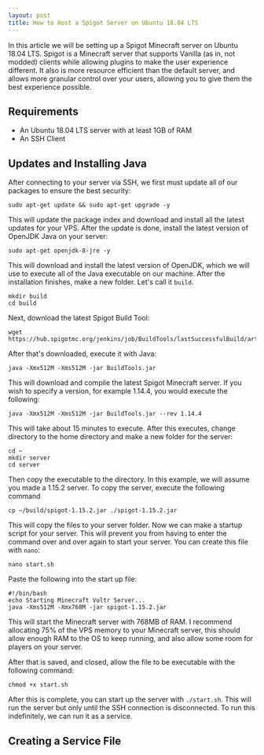 ```yaml
---
layout: post
title: How to Host a Spigot Server on Ubuntu 18.04 LTS
---
```


In this article we will be setting up a Spigot Minecraft server on Ubuntu 18.04 LTS. Spigot is a Minecraft server that supports Vanilla (as in, not modded) clients while allowing plugins to make the user experience different. It also is more resource efficient than the default server, and allows more granular control over your users, allowing you to give them the best experience possible. 

## Requirements

- An Ubuntu 18.04 LTS server with at least 1GB of RAM
- An SSH Client

## Updates and Installing Java

After connecting to your server via SSH, we first must update all of our packages to ensure the best security:

`sudo apt-get update && sudo apt-get upgrade -y`

This will update the package index and download and install all the latest updates for your VPS. After the update is done, install the latest version of OpenJDK Java on your server:

`sudo apt-get openjdk-8-jre -y`

This will download and install the latest version of OpenJDK, which we will use to execute all of the Java executable on our machine. After the installation finishes, make a new folder. Let's call it `build`.

    mkdir build
    cd build

Next, download the latest Spigot Build Tool:

    wget https://hub.spigotmc.org/jenkins/job/BuildTools/lastSuccessfulBuild/artifact/target/BuildTools.jar

After that's downloaded, execute it with Java:

    java -Xmx512M -Xms512M -jar BuildTools.jar

This will download and compile the latest Spigot Minecraft server. If you wish to specify a version, for example 1.14.4, you would execute the following: 

    java -Xmx512M -Xms512M -jar BuildTools.jar --rev 1.14.4

This will take about 15 minutes to execute. After this executes, change directory to the home directory and make a new folder for the server:

    cd ~
    mkdir server
    cd server

Then copy the executable to the directory. In this example, we will assume you made a 1.15.2 server. To copy the server, execute the following command

    cp ~/build/spigot-1.15.2.jar ./spigot-1.15.2.jar

This will copy the files to your server folder. Now we can make a startup script for your server. This will prevent you from having to enter the command over and over again to start your server. You can create this file with `nano`:

    nano start.sh

Paste the following into the start up file:

    #!/bin/bash
    echo Starting Minecraft Vultr Server...
    java -Xms512M -Xmx768M -jar spigot-1.15.2.jar

This will start the Minecraft server with 768MB of RAM. I recommend allocating 75% of the VPS memory to your Minecraft server, this should allow enough RAM to the OS to keep running, and also allow some room for players on your server.

After that is saved, and closed, allow the file to be executable with the following command: 

```
chmod +x start.sh
```

After this is complete, you can start up the server with `./start.sh`. This will run the server but only until the SSH connection is disconnected. To run this indefinitely, we can run it as a service.

## Creating a Service File

